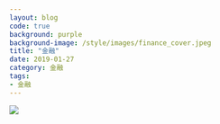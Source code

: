 ```yaml
---
layout: blog
code: true
background: purple
background-image: /style/images/finance_cover.jpeg
title: "金融"
date: 2019-01-27
category: 金融
tags:
- 金融
---
```



![](/style/images/finance.png)